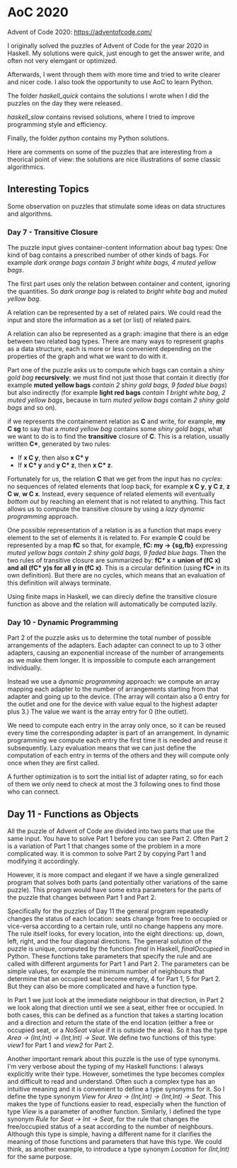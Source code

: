 # AoC 2020

Advent of Code 2020: https://adventofcode.com/

I originally solved the puzzles of Advent of Code for the year 2020 in Haskell.
My solutions were quick, just enough to get the answer write, and often not very elemgant or optimized.

Afterwards, I went through them with more time and tried to write clearer and nicer code.
I also took the opportunity to use AoC to learn Python.

The folder *haskell_quick* contains the solutions I wrote when I did the puzzles on the day they were released.

*haskell_slow* contains revised solutions, where I tried to improve programming style and efficiency.

Finally, the folder *python* contains my Python solutions.

Here are comments on some of the puzzles that are interesting from a theorical point of view: the solutions are nice illustrations of some classic algorithmics.

## Interesting Topics

Some observation on puzzles that stimulate some ideas on data structures and algorithms.

### Day 7 - Transitive Closure

The puzzle input gives container-content information about bag types: One kind of bag contains a prescribed number of other kinds of bags. For example *dark orange bags contain 3 bright white bags, 4 muted yellow bags*.

The first part uses only the relation between container and content, ignoring the quantities. 
So *dark orange bag* is related to *bright white bag* and *muted yellow bag*.

A relation can be represented by a set of related pairs.
We could read the input and store the information as a set (or list) of related pairs.

A relation can also be represented as a graph: imagine that there is an edge between two related bag types.
There are many ways to represent graphs as a data structure, each is more or less convenient depending on the properties of the graph and what we want to do with it.

Part one of the puzzle asks us to compute which bags can contain a *shiny gold bag* **recursively**: we must find not just those that contain it directly (for example **muted yellow bags** *contain 2 shiny gold bags, 9 faded blue bags*) but also indirectly (for example **light red bags** *contain 1 bright white bag, 2 muted yellow bags*, because in turn *muted yellow bags* contain *2 shiny gold bags* and so on).

if we represents the containement relation as **C** and write, for example, **my C sg** to say that a *muted yellow bag* contains some *shiny gold bags*, what we want to do is to find the **transitive** closure of **C**.
This is a relation, usually written **C\***, generated by two rules:
- If **x C y**, then also **x C\* y**
- If **x C\* y** and  **y C\* z**, then **x C\* z**.

Fortunately for us, the relation **C** that we get from the input has no *cycles*:
no sequences of related elements that loop back, for example **x C y**, **y C z**, **z C w**, **w C x**.
Instead, every sequence of related elements will eventually *bottom out* by reaching an element that is not related to anything.
This fact allows us to compute the transitive closure by using a *lazy dynamic programming* approach.

One possible representation of a relation is as a function that maps every element to the set of elements it is related to.
For example **C** could be represented by a map **fC** so that, for example, **fC: my -> {sg,fb}** expressing *muted yellow bags contain 2 shiny gold bags, 9 faded blue bags*.
Then the two rules of transitive closure are summarized by:
**fC\* x = union of (fC x) and all (fC\* y)s for all y in  (fC x)**.
This is a circular definition (using **fC\*** in its own definition).
But there are no cycles, which means that an evaluation of this definition will always terminate.

Using finite maps in Haskell, we can direcly define the transitive closure function as above and the relation will automatically be computed lazily.

### Day 10 - Dynamic Programming

Part 2 of the puzzle asks us to determine the total number of possible arrangements of the adapters.
Each adapter can connect to up to 3 other adapters, causing an exponential increase of the number of arrangements as we make them longer. It is impossible to compute each arrangement individually.

Instead we use a *dynamic programming* approach: we compute an array mapping each adapter to the number of arrangements starting from that adapter and going up to the device. (The array will contain also a 0 entry for the outlet and one for the device with value equal to the highest adapter plus 3.)
The value we want is the array entry for 0 (the outlet).

We need to compute each entry in the array only once, so it can be reused every time the corresponding adapter is part of an arrangement.
In dynamic programming we compute each entry the first time it is needed and reuse it subsequently.
Lazy evaluation means that we can just define the computation of each entry in terms of the others and they will compute only once when they are first called.

A further optimization is to sort the initial list of adapter rating, so for each of them we only need to check at most the 3 following ones to find those who can connect.

## Day 11 - Functions as Objects

All the puzzle of Advent of Code are divided into two parts that use the same input.
You have to solve Part 1 before you can see Part 2.
Often Part 2 is a variation of Part 1 that changes some of the problem in a more complicated way.
It is common to solve Part 2 by copying Part 1 and modifying it accordingly.

However, it is more compact and elegant if we have a single generalized program that solves both parts (and potentially other variations of the same puzzle).
This program would have some extra parameters for the parts of the puzzle that changes between Part 1 and Part 2.

Specifically for the puzzles of Day 11 the general program repeatedly changes the status of each location: seats change from free to occupied or vice-versa according to a certain rule, until no change happens any more.
The rule itself looks, for every location, into the eight directions: up, down, left, right, and the four diagonal directions.
The general solution of the puzzle is unique, computed by the function *final* in Haskell, *finalOccupied* in Python.
These functions take parameters that specify the rule and are called with different arguments for Part 1 and Part 2.
The parameters can be simple values, for example the minimum number of neighbours that determine that an occupied seat become empty, 4 for Part 1, 5 for Part 2.
But they can also be more complicated and have a function type.

In Part 1 we just look at the immediate neighbour in that direction, in Part 2 we look along that direction until we see a seat, either free or occupied.
In both cases, this can be defined as a function that takes a starting location and a direction and return the state of the end location (either a free or occupied seat, or a *NoSeat* value if it is outside the area). So it has the type *Area -> (Int,Int) -> (Int,Int) -> Seat*.
We define two functions of this type: *view1* for Part 1 and *view2* for Part 2.

Another important remark about this puzzle is the use of type synonyms.
I'm very verbose about the typing of my Haskell functions: I always explicitly write their type.
However, sometimes the type becomes complex and difficult to read and understand.
Often such a complex type has an intuitive meaning and it is convenient to define a type synonyms for it.
So I define the type synonym *View* for *Area -> (Int,Int) -> (Int,Int) -> Seat*.
This makes the type of functions easier to read, especially when the function of type *View* is a parameter of another function.
Similarly, I defined the type synonym *Rule* for *Seat -> Int -> Seat*, for the rule that changes the free/occupied status of a seat according to the number of neighbours.
Although this type is simple, having a different name for it clarifies the meaning of those functions and parameters that have this type.
We could think, as another example, to introduce a type synonym *Location* for *(Int,Int)* for the same purpose.
